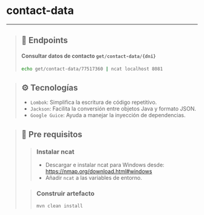 # contact-data

---

> ## 📄 Endpoints
> #### Consultar datos de contacto `get/contact-data/{dni}`
> ```bash
> echo get/contact-data/77517360 | ncat localhost 8081
> ```

> ## ⚙️ Tecnologías
> - `Lombok`: Simplifica la escritura de código repetitivo.
> - `Jackson`: Facilita la conversión entre objetos Java y formato JSON.
> - `Google Guice`: Ayuda a manejar la inyección de dependencias.

> ## 📌 Pre requisitos
> 
> > ### Instalar ncat
> > - Descargar e instalar ncat para Windows desde: https://nmap.org/download.html#windows
> > - Añadir `ncat` a las variables de entorno.
>
> > ### Construir artefacto
> > ```bash
> > mvn clean install
> > ```

